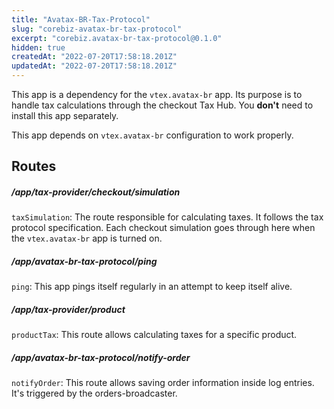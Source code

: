 ```yaml
---
title: "Avatax-BR-Tax-Protocol"
slug: "corebiz-avatax-br-tax-protocol"
excerpt: "corebiz.avatax-br-tax-protocol@0.1.0"
hidden: true
createdAt: "2022-07-20T17:58:18.201Z"
updatedAt: "2022-07-20T17:58:18.201Z"
---
```

This app is a dependency for the `vtex.avatax-br` app. Its purpose is to handle tax calculations through the checkout Tax Hub. You **don't** need to install this app separately.

This app depends on `vtex.avatax-br` configuration to work properly.

## Routes

##### /app/tax-provider/checkout/simulation
`taxSimulation`: The route responsible for calculating taxes. It follows the tax protocol specification. Each checkout simulation goes through here when the `vtex.avatax-br` app is turned on.

##### /app/avatax-br-tax-protocol/ping
`ping`: This app pings itself regularly in an attempt to keep itself alive.

##### /app/tax-provider/product
`productTax`: This route allows calculating taxes for a specific product. 

##### /app/avatax-br-tax-protocol/notify-order
`notifyOrder`: This route allows saving order information inside log entries. It's triggered by the orders-broadcaster.